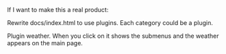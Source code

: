 If I want to make this a real product:

Rewrite docs/index.html to use plugins. Each category could be a plugin.

Plugin weather. When you click on it shows the submenus and the weather appears on the main page.
